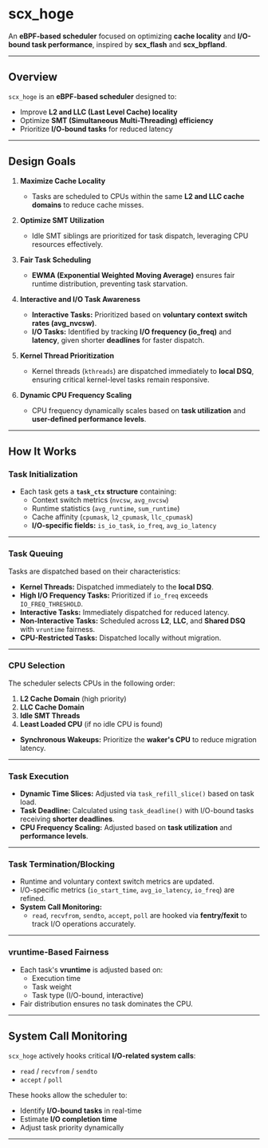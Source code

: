 # scx_hoge

An **eBPF-based scheduler** focused on optimizing **cache locality** and **I/O-bound task performance**, inspired by **scx_flash** and **scx_bpfland**.

---

## Overview

`scx_hoge` is an **eBPF-based scheduler** designed to:  
- Improve **L2 and LLC (Last Level Cache) locality**  
- Optimize **SMT (Simultaneous Multi-Threading) efficiency**  
- Prioritize **I/O-bound tasks** for reduced latency  

---

## Design Goals

1. **Maximize Cache Locality**  
   - Tasks are scheduled to CPUs within the same **L2 and LLC cache domains** to reduce cache misses.  

2. **Optimize SMT Utilization**  
   - Idle SMT siblings are prioritized for task dispatch, leveraging CPU resources effectively.  

3. **Fair Task Scheduling**  
   - **EWMA (Exponential Weighted Moving Average)** ensures fair runtime distribution, preventing task starvation.  

4. **Interactive and I/O Task Awareness**  
   - **Interactive Tasks:** Prioritized based on **voluntary context switch rates (avg_nvcsw)**.  
   - **I/O Tasks:** Identified by tracking **I/O frequency (io_freq)** and **latency**, given shorter **deadlines** for faster dispatch.  

5. **Kernel Thread Prioritization**  
   - Kernel threads (`kthreads`) are dispatched immediately to **local DSQ**, ensuring critical kernel-level tasks remain responsive.  

6. **Dynamic CPU Frequency Scaling**  
   - CPU frequency dynamically scales based on **task utilization** and **user-defined performance levels**.  

---

## How It Works

### Task Initialization  
- Each task gets a **`task_ctx` structure** containing:  
   - Context switch metrics (`nvcsw`, `avg_nvcsw`)  
   - Runtime statistics (`avg_runtime`, `sum_runtime`)  
   - Cache affinity (`cpumask`, `l2_cpumask`, `llc_cpumask`)  
   - **I/O-specific fields:** `is_io_task`, `io_freq`, `avg_io_latency`  

---

### Task Queuing  
Tasks are dispatched based on their characteristics:

- **Kernel Threads:** Dispatched immediately to the **local DSQ**.  
- **High I/O Frequency Tasks:** Prioritized if `io_freq` exceeds `IO_FREQ_THRESHOLD`.  
- **Interactive Tasks:** Immediately dispatched for reduced latency.  
- **Non-Interactive Tasks:** Scheduled across **L2**, **LLC**, and **Shared DSQ** with `vruntime` fairness.  
- **CPU-Restricted Tasks:** Dispatched locally without migration.  

---

### CPU Selection  
The scheduler selects CPUs in the following order:  
1. **L2 Cache Domain** (high priority)  
2. **LLC Cache Domain**  
3. **Idle SMT Threads**  
4. **Least Loaded CPU** (if no idle CPU is found)  

- **Synchronous Wakeups:** Prioritize the **waker's CPU** to reduce migration latency.  

---

### Task Execution  
- **Dynamic Time Slices:** Adjusted via `task_refill_slice()` based on task load.  
- **Task Deadline:** Calculated using `task_deadline()` with I/O-bound tasks receiving **shorter deadlines**.  
- **CPU Frequency Scaling:** Adjusted based on **task utilization** and **performance levels**.  

---

### Task Termination/Blocking  
- Runtime and voluntary context switch metrics are updated.  
- I/O-specific metrics (`io_start_time`, `avg_io_latency`, `io_freq`) are refined.  
- **System Call Monitoring:**  
   - `read`, `recvfrom`, `sendto`, `accept`, `poll` are hooked via **fentry/fexit** to track I/O operations accurately.  

---

### vruntime-Based Fairness  
- Each task's **vruntime** is adjusted based on:  
   - Execution time  
   - Task weight  
   - Task type (I/O-bound, interactive)  
- Fair distribution ensures no task dominates the CPU.  

---

## System Call Monitoring

`scx_hoge` actively hooks critical **I/O-related system calls**:

- `read` / `recvfrom` / `sendto`  
- `accept` / `poll`  

These hooks allow the scheduler to:  
- Identify **I/O-bound tasks** in real-time  
- Estimate **I/O completion time**  
- Adjust task priority dynamically  

---

